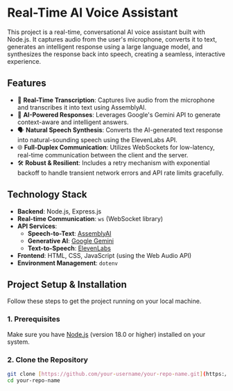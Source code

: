 # Real-Time AI Voice Assistant

This project is a real-time, conversational AI voice assistant built with Node.js. It captures audio from the user's microphone, converts it to text, generates an intelligent response using a large language model, and synthesizes the response back into speech, creating a seamless, interactive experience.

## Features

-   🎤 **Real-Time Transcription**: Captures live audio from the microphone and transcribes it into text using AssemblyAI.
-   🧠 **AI-Powered Responses**: Leverages Google's Gemini API to generate context-aware and intelligent answers.
-   🗣️ **Natural Speech Synthesis**: Converts the AI-generated text response into natural-sounding speech using the ElevenLabs API.
-   🌐 **Full-Duplex Communication**: Utilizes WebSockets for low-latency, real-time communication between the client and the server.
-   🛠️ **Robust & Resilient**: Includes a retry mechanism with exponential backoff to handle transient network errors and API rate limits gracefully.

## Technology Stack

-   **Backend**: Node.js, Express.js
-   **Real-time Communication**: `ws` (WebSocket library)
-   **API Services**:
    -   **Speech-to-Text**: [AssemblyAI](https://www.assemblyai.com/)
    -   **Generative AI**: [Google Gemini](https://ai.google.dev/)
    -   **Text-to-Speech**: [ElevenLabs](https://elevenlabs.io/)
-   **Frontend**: HTML, CSS, JavaScript (using the Web Audio API)
-   **Environment Management**: `dotenv`

## Project Setup & Installation

Follow these steps to get the project running on your local machine.

### 1. Prerequisites

Make sure you have [Node.js](https://nodejs.org/) (version 18.0 or higher) installed on your system.

### 2. Clone the Repository

```bash
git clone [https://github.com/your-username/your-repo-name.git](https://github.com/your-username/your-repo-name.git)
cd your-repo-name
